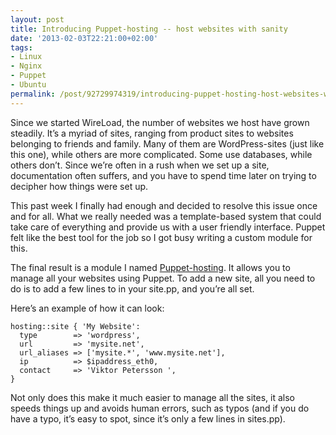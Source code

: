 ```yaml
---
layout: post
title: Introducing Puppet-hosting -- host websites with sanity
date: '2013-02-03T22:21:00+02:00'
tags:
- Linux
- Nginx
- Puppet
- Ubuntu
permalink: /post/92729974319/introducing-puppet-hosting-host-websites-with-sanity
---
```

Since we started WireLoad, the number of websites we host have grown steadily. It’s a myriad of sites, ranging from product sites to websites belonging to friends and family. Many of them are WordPress-sites (just like this one), while others are more complicated. Some use databases, while others don’t. Since we’re often in a rush when we set up a site, documentation often suffers, and you have to spend time later on trying to decipher how things were set up.

This past week I finally had enough and decided to resolve this issue once and for all. What we really needed was a template-based system that could take care of everything and provide us with a user friendly interface. Puppet felt like the best tool for the job so I got busy writing a custom module for this.

The final result is a module I named [Puppet-hosting](https://github.com/vpetersson/puppet-hosting). It allows you to manage all your websites using Puppet. To add a new site, all you need to do is to add a few lines to in your site.pp, and you’re all set.

Here’s an example of how it can look:

    
    hosting::site { 'My Website':
      type        => 'wordpress',
      url         => 'mysite.net',
      url_aliases => ['mysite.*', 'www.mysite.net'],
      ip          => $ipaddress_eth0,
      contact     => 'Viktor Petersson ',
    }
    

Not only does this make it much easier to manage all the sites, it also speeds things up and avoids human errors, such as typos (and if you do have a typo, it’s easy to spot, since it’s only a few lines in sites.pp).
